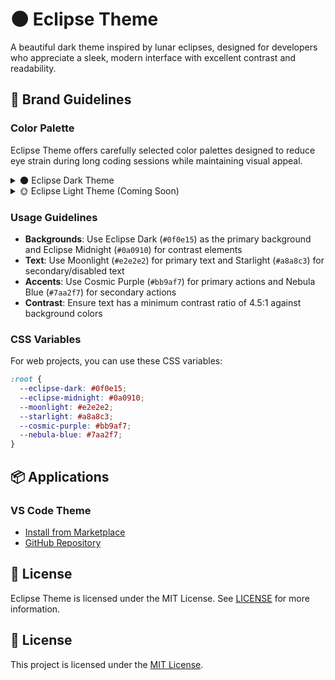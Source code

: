 # 🌑 Eclipse Theme

A beautiful dark theme inspired by lunar eclipses, designed for developers who appreciate a sleek, modern interface with excellent contrast and readability.

## 🎨 Brand Guidelines

### Color Palette

Eclipse Theme offers carefully selected color palettes designed to reduce eye strain during long coding sessions while maintaining visual appeal.

<details>
<summary>🌑 Eclipse Dark Theme</summary>

#### Core Colors

| Color | Name | Hex | Usage |
|-------|------|-----|-------|
| ![#0f0e15](https://placehold.co/24x24/0f0e15/0f0e15.png) | Eclipse Dark | `#0f0e15` | Primary background |
| ![#0a0910](https://placehold.co/24x24/0a0910/0a0910.png) | Eclipse Midnight | `#0a0910` | Secondary background |
| ![#e2e2e2](https://placehold.co/24x24/e2e2e2/e2e2e2.png) | Moonlight | `#e2e2e2` | Primary text |
| ![#a8a8c3](https://placehold.co/24x24/a8a8c3/a8a8c3.png) | Starlight | `#a8a8c3` | Secondary text |

#### Accent Colors

| Color | Name | Hex | Usage |
|-------|------|-----|-------|
| ![#bb9af7](https://placehold.co/24x24/bb9af7/bb9af7.png) | Cosmic Purple | `#bb9af7` | Primary accent |
| ![#7aa2f7](https://placehold.co/24x24/7aa2f7/7aa2f7.png) | Nebula Blue | `#7aa2f7` | Secondary accent |

</details>

<details>
<summary>🌞 Eclipse Light Theme (Coming Soon)</summary>

#### Core Colors

| Color | Name | Hex | Usage |
|-------|------|-----|-------|
| ![#ffffff](https://placehold.co/24x24/ffffff/ffffff.png) | Pure White | `#ffffff` | Primary background |
| ![#f5f5f7](https://placehold.co/24x24/f5f5f7/f5f5f7.png) | Light Gray | `#f5f5f7` | Secondary background |
| ![#1a1a1a](https://placehold.co/24x24/1a1a1a/1a1a1a.png) | Dark Text | `#1a1a1a` | Primary text |
| ![#4a4a4f](https://placehold.co/24x24/4a4a4f/4a4a4f.png) | Secondary Text | `#4a4a4f` | Secondary text |

#### Accent Colors

| Color | Name | Hex | Usage |
|-------|------|-----|-------|
| ![#8a4fff](https://placehold.co/24x24/8a4fff/8a4fff.png) | Royal Purple | `#8a4fff` | Primary accent |
| ![#007aff](https://placehold.co/24x24/007aff/007aff.png) | Bright Blue | `#007aff` | Secondary accent |

</details>

### Usage Guidelines

- **Backgrounds**: Use Eclipse Dark (`#0f0e15`) as the primary background and Eclipse Midnight (`#0a0910`) for contrast elements
- **Text**: Use Moonlight (`#e2e2e2`) for primary text and Starlight (`#a8a8c3`) for secondary/disabled text
- **Accents**: Use Cosmic Purple (`#bb9af7`) for primary actions and Nebula Blue (`#7aa2f7`) for secondary actions
- **Contrast**: Ensure text has a minimum contrast ratio of 4.5:1 against background colors

### CSS Variables

For web projects, you can use these CSS variables:

```css
:root {
  --eclipse-dark: #0f0e15;
  --eclipse-midnight: #0a0910;
  --moonlight: #e2e2e2;
  --starlight: #a8a8c3;
  --cosmic-purple: #bb9af7;
  --nebula-blue: #7aa2f7;
}
```

## 📦 Applications

### VS Code Theme
- [Install from Marketplace](https://marketplace.visualstudio.com/items?itemName=eclipse-theme.eclipse-theme)
- [GitHub Repository](https://github.com/eclipse-theme/eclipse-theme-midnight)

## 📝 License

Eclipse Theme is licensed under the MIT License. See [LICENSE](LICENSE) for more information.


## 📄 License

This project is licensed under the [MIT License](LICENSE).

